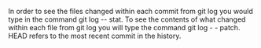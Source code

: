 In order to see the files changed within each commit from git log you would type in the command git log -- stat.
To see the contents of what changed within each file from git log you will type the command git log - - patch.
HEAD refers to the most recent commit in the history.
